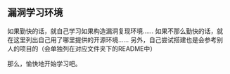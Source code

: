 ## 漏洞学习环境

如果勤快的话，就自己学习如果构造漏洞复现环境…… 
如果不那么勤快的话，就在这里列出自己用了哪里提供的开源环境……
另外，自己尝试搭建也是会参考别人的项目的（会单独列在对应文件夹下的README中）



那么，愉快地开始学习吧。